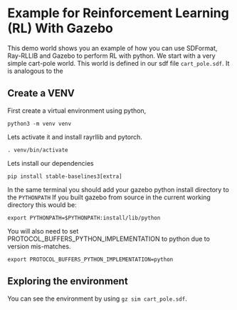 # Example for Reinforcement Learning (RL) With Gazebo

This demo world shows you an example of how you can use SDFormat, Ray-RLLIB and Gazebo to perform RL with python.
We start with a very simple cart-pole world. This world is defined in our sdf file `cart_pole.sdf`. It is analogous to
the

## Create a VENV

First create a virtual environment using python,
```
python3 -m venv venv
```
Lets activate it and install rayrllib and pytorch.
```
. venv/bin/activate
```

Lets install our dependencies
```
pip install stable-baselines3[extra]
```

In the same terminal you should add your gazebo python install directory to the `PYTHONPATH`
If you built gazebo from source in the current working directory this would be:
```
export PYTHONPATH=$PYTHONPATH:install/lib/python
```

You will also need to set PROTOCOL_BUFFERS_PYTHON_IMPLEMENTATION to python due to version
mis-matches.
```
export PROTOCOL_BUFFERS_PYTHON_IMPLEMENTATION=python
```

## Exploring the environment

You can see the environment by using `gz sim cart_pole.sdf`.